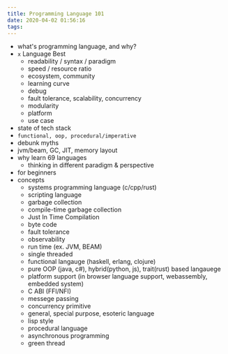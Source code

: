 ```yaml
---
title: Programming Language 101
date: 2020-04-02 01:56:16
tags:
---
```

* what's programming language, and why?
* `x` Language Best
    - readability / syntax / paradigm
    - speed / resource ratio
    - ecosystem, community
    - learning curve
    - debug
    - fault tolerance, scalability, concurrency
    - modularity
    - platform
    - use case
* state of tech stack
* `functional, oop, procedural/imperative`
* debunk myths
* jvm/beam, GC, JIT, memory layout
* why learn 69 languages
    - thinking in different paradigm & perspective
* for beginners
* concepts
  - systems programming language (c/cpp/rust)
  - scripting language
  - garbage collection
  - compile-time garbage collection
  - Just In Time Compilation
  - byte code
  - fault tolerance
  - observability
  - run time (ex. JVM, BEAM)
  - single threaded
  - functional langauge (haskell, erlang, clojure)
  - pure OOP (java, c#), hybrid(python, js), trait(rust) based langauege
  - platform support (in browser language support, webassembly, embedded system)
  - C ABI (FFI/NFI)
  - messege passing
  - concurrency primitive
  - general, special purpose, esoteric language
  - lisp style
  - procedural language
  - asynchronous programming
  - green thread